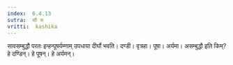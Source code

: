```yaml
---
index:  6.4.13
sutra:  सौ च
vritti:  kashika 
---
```


सावसम्बुद्धौ परतः इन्हन्पूषर्यम्णाम् उपधाया दीर्घो भवति। दण्डी। वृत्रहा। पूषा। अर्यमा। असम्बुद्धौ इति किम्? हे दण्डिन्। हे पूषन्। हे अर्यमन्।

